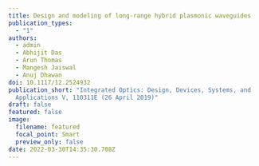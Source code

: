 ```yaml
---
title: Design and modeling of long-range hybrid plasmonic waveguides
publication_types:
  - "1"
authors:
  - admin
  - Abhijit Das
  - Arun Thomas
  - Mangesh Jaiswal
  - Anuj Dhawan
doi: 10.1117/12.2524932
publication_short: "Integrated Optics: Design, Devices, Systems, and
  Applications V, 110311E (26 April 2019)"
draft: false
featured: false
image:
  filename: featured
  focal_point: Smart
  preview_only: false
date: 2022-03-30T14:35:30.708Z
---
```

